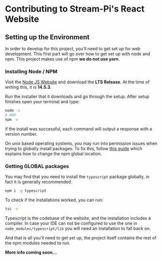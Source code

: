 # Contributing to Stream-Pi's React Website

## Setting up the Environment

In order to develop for this project, you'll need to get set up for web development. This first part will go over how to get set up with node and npm. This project makes use of npm **we do not use yarn**.

### Installing Node / NPM

Visit the [Node JS Website](https://nodejs.org/) and download the **LTS Release**. At the time of writing this, it is **14.5.3**.

Run the installer that it downloads and go through the setup. After setup finishes open your terminal and type:

```bash
node -v
# AND
npm -v
```

if the install was successful, each command will output a response with a version number.

On unix based operating systems, you may run into permission issues when trying to globally install packages. To fix this, follow [this guide](https://docs.npmjs.com/resolving-eacces-permissions-errors-when-installing-packages-globally) which explains how to change the npm global location.

### Getting **GLOBAL** packages

You may find that you need to install the `typescript` package globally, in fact it is generally recommended.

```bash
npm i -g typescript
```

To check if the installations worked, you can run:

```bash
tsc -v
```

Typescript is the codebase of the website, and the installation includes a compiler. In case your IDE can not be configured to use the one in `node_modules/typescript/lib` you will need an installation to fall back on.

And that is all you'll need to get set up, the project itself contains the rest of the npm modules needed to run.

**More info coming soon...**
